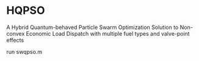 # HQPSO
A Hybrid Quantum-behaved Particle Swarm Optimization Solution to Non-convex Economic Load Dispatch with multiple fuel types and valve-point effects

run swqpso.m
